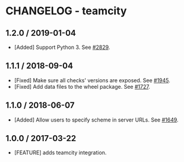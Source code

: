# CHANGELOG - teamcity

## 1.2.0 / 2019-01-04

* [Added] Support Python 3. See [#2829](https://github.com/DataDog/integrations-core/pull/2829).

## 1.1.1 / 2018-09-04

* [Fixed] Make sure all checks' versions are exposed. See [#1945](https://github.com/DataDog/integrations-core/pull/1945).
* [Fixed] Add data files to the wheel package. See [#1727](https://github.com/DataDog/integrations-core/pull/1727).

## 1.1.0 / 2018-06-07

* [Added] Allow users to specify scheme in server URLs. See [#1649](https://github.com/DataDog/integrations-core/pull/1649).

## 1.0.0 / 2017-03-22

* [FEATURE] adds teamcity integration.
